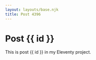 ```yaml
---
layout: layouts/base.njk
title: Post 4396
---
```


# Post {{ id }}

This is post {{ id }} in my Eleventy project.
